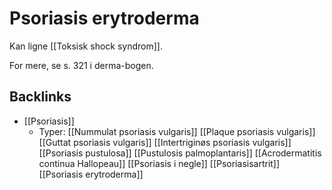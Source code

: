# Psoriasis erytroderma
Kan ligne [[Toksisk shock syndrom]]. 

For mere, se s. 321 i derma-bogen.

## Backlinks
* [[Psoriasis]]
	* Typer:
		[[Nummulat psoriasis vulgaris]]
		[[Plaque psoriasis vulgaris]]
		[[Guttat psoriasis vulgaris]]
		[[Intertriginøs psoriasis vulgaris]]
	[[Psoriasis pustulosa]]
		[[Pustulosis palmoplantaris]]
		[[Acrodermatitis continua Hallopeau]]
	[[Psoriasis i negle]]
	[[Psoriasisartrit]]
	[[Psoriasis erytroderma]]

<!-- #anki/tag/med/Derma #anki/deck/Medicine -->

<!-- {BearID:7B28D82E-32FC-46FB-92B1-87A96F6ED0C2-959-000005B43906990C} -->
